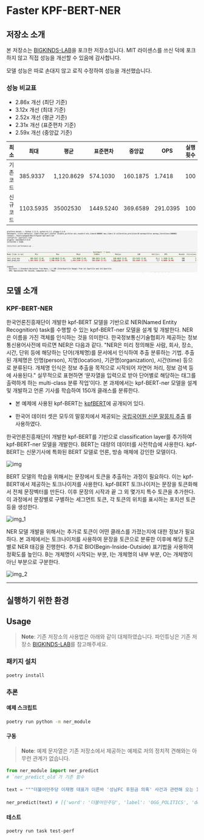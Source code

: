 # Faster KPF-BERT-NER

## 저장소 소개

본 저장소는 [BIGKINDS-LAB](https://github.com/KPF-bigkinds/BIGKINDS-LAB/tree/main)을 포크한 저장소입니다. MIT 라이센스를 쓰신 덕에 포크하지 않고 직접 성능을 개선할 수 있음에 감사합니다.

모델 성능은 따로 손대지 않고 로직 수정하여 성능을 개선했습니다.

### 성능 비교표

- 2.86x 개선 (최단 기준)
- 3.12x 개선 (최대 기준)
- 2.52x 개선 (평균 기준)
- 2.31x 개선 (표준편차 기준)
- 2.59x 개선 (중앙값 기준)

| 최소 | 최대 | 평균 | 표준편차 | 중앙값 | OPS | 실행횟수
| --- | --- | --- | --- | --- | --- | ---
| 기존 코드 | 385.9337 | 1,120.8629 | 574.1030 | 160.1875 | 1.7418 | 100
| 신규 코드 | 1103.5935 | 35002530 | 1449.5240 | 369.6589 | 291.0395 | 100

![img](benchmark_result.png)

## 모델 소개

### KPF-BERT-NER

한국언론진흥재단이 개발한 kpf-BERT 모델을 기반으로 NER(Named Entity Recognition) task를 수행할 수 있는 kpf-BERT-ner 모델을 설계 및 개발한다. NER은 이름을 가진 객체를 인식하는 것을 의미한다. 한국정보통신기술협회가 제공하는 정보통신용어사전에 따르면 NER은 다음과 같다.
"NER은 미리 정의해둔 사람, 회사, 장소, 시간, 단위 등에 해당하는 단어(개체명)를 문서에서 인식하여 추출 분류하는 기법. 추출된 개체명은 인명(person), 지명(location), 기관명(organization), 시간(time) 등으로 분류된다. 개체명 인식은 정보 추출을 목적으로 시작되어 자연어 처리, 정보 검색 등에 사용된다."
실무적으로 표현하면 ‘문자열을 입력으로 받아 단어별로 해당하는 태그를 출력하게 하는 multi-class 분류 작업’이다. 본 과제에서는 kpf-BERT-ner 모델을 설계 및 개발하고 언론 기사를 학습하여 150개 클래스를 분류한다.

- 본 예제에 사용된 kpf-BERT는 [kpfBERT](https://github.com/KPFBERT/kpfbert)에 공개되어 있다.

- 한국어 데이터 셋은 모두의 말뭉치에서 제공되는 [국립국어원 신문 말뭉치 추출](https://corpus.korean.go.kr/request/reausetMain.do) 를 사용하였다.

한국언론진흥재단이 개발한 kpf-BERT를 기반으로 classification layer를 추가하여 kpf-BERT-ner 모델을 개발한다.
BERT는 대량의 데이터를 사전학습에 사용한다.
kpf-BERT는 신문기사에 특화된 BERT 모델로 언론, 방송 매체에 강인한 모델이다.

![img](https://user-images.githubusercontent.com/87846939/221456330-a2683b07-b48b-496f-9f81-caa0147aef2b.png)

BERT 모델의 학습을 위해서는 문장에서 토큰을 추출하는 과정이 필요하다.
이는 kpf-BERT에서 제공하는 토크나이저를 사용한다.
kpf-BERT 토크나이저는 문장을 토큰화해서 전체 문장벡터를 만든다.
이후 문장의 시작과 끝 그 외 몇가지 특수 토큰을 추가한다.
이 과정에서 문장별로 구별하는 세그먼트 토큰, 각 토큰의 위치를 표시하는 포지션 토큰 등을 생성한다.

![img_1](https://user-images.githubusercontent.com/87846939/221456315-c262d276-cf41-4dc0-9b9b-46375aa6dfd4.png)

NER 모델 개발을 위해서는 추가로 토큰이 어떤 클래스를 가졌는지에 대한 정보가 필요하다.
본 과제에서는 토크나이저를 사용하여 문장을 토큰으로 분류한 이후에 해당 토큰별로 NER 태깅을 진행한다.
추가로 BIO(Begin-Inside-Outside) 표기법을 사용하여 정확도를 높인다.
B는 개체명이 시작되는 부분, I는 개체명의 내부 부분, O는 개체명이 아닌 부분으로 구분한다.

![img_2](https://user-images.githubusercontent.com/87846939/221456304-0bc8462f-772c-4882-a973-778b70b92d4e.png)

---

## 실행하기 위한 환경

## Usage

> **Note**: 기존 저장소의 사용법은 아래와 같이 대체하였습니다. 파인튜닝은 기존 저장소 [BIGKINDS-LAB](https://github.com/KPF-bigkinds/BIGKINDS-LAB/tree/main)를 참고해주세요.

### 패키지 설치

```sh
poetry install
```

### 추론

#### 예제 스크립트

```sh
poetry run python -m ner_module
```

#### 구동

> **Note**: 예제 문자열은 기존 저장소에서 제공하는 예제로 저의 정치적 견해와는 아무런 관계가 없습니다.
  
```py
from ner_module import ner_predict
# `ner_predict_old`가 기존 함수

text = """더불어민주당 이재명 대표가 이른바 '성남FC 후원금 의혹' 사건과 관련해 오는 10일 검찰에 출석해 조사를 받는다. (...)"""

ner_predict(text) # [{'word': '더불어민주당', 'label': 'OGG_POLITICS', 'desc': '정부 행정'}, (...)]
```

#### 테스트

```sh
poetry run task test-perf
```
